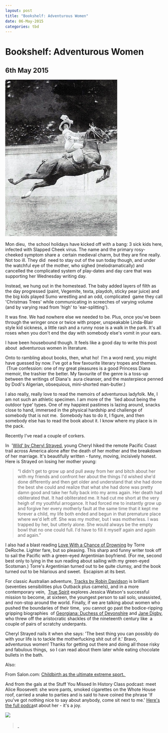 ```yaml
---
layout: post
title: "Bookshelf: Adventurous Women"
date: 06-May-2015
categories: tbd
---
```


# Bookshelf: Adventurous Women

## 6th May 2015

 

<img class="photo-horiz" src="/images/2013/09/82fdeb3ae97d5e5eaa7e608b3df50537.jpg" />

Mon dieu,    the school holidays have kicked off with a bang: 3 sick kids here,   infected with Slapped Cheek virus. The name and the primary rosy- cheeked symptom share a  certain medieval charm,   but they are fine really. Not too ill. They did  need to stay out of the sun today though, and under the watchful eye of the mother, who sighed (melodramatically) and cancelled the complicated system of play-dates and day care that was supporting her Wednesday writing day.

Instead, we hung out in the homestead. The baby added layers of filth as the day progressed (paint, Vegemite, texta, playdoh, sticky pear juice) and the big kids played Sumo wrestling and an odd, complicated  game they call 'Christmas Trees' while communicating in screeches of varying volume (and by varying read from 'high' to 'ear-splitting').

It was fine. We had nowhere else we needed to be. Plus, once you've been through the wringer once or twice with proper, unspeakable Linda-Blair style kid sickness, a little rash and a runny nose is a walk in the park. It's all roses when you don't end the day with somebody else's vomit in your ears.

I have been housebound though. It feels like a good day to write this post about  adventurous women in literature.

Onto to rambling about books, then, what ho!  I'm a word nerd, you might have guessed by now. I've got a few favourite literary tropes and themes.  (True confession: one of my great pleasures is a good Princess Diana memoir, the trashier the better. My favourite of the genre is a toss-up between the writings of Diana's  aura cleanser, and the masterpiece penned by Dodi's Algerian, obsequious, mini-shorted man-butler.)

I also really, really love to read the memoirs of adventurous ladyfolk. Me, I am not such an athletic specimen. I am more of the  'lied about being the outdoor type' types. One of my happiest pastimes is lazing around, snacks close to hand, immersed in the physical hardship and challenge of somebody that is not me.  Somebody has to do it, I figure, and then somebody else has to read the book about it. I know where my place is in the pack.

Recently I've read a couple of corkers.

In  '<a href="http://www.goodreads.com/book/show/12262741-wild">Wild' by Cheryl Strayed</a>, young Cheryl hiked the remote Pacific Coast trail across America alone after the death of her mother and the breakdown of her marriage. It's beautifully written - funny, moving, incisively honest. Here is Strayed on losing her mother young:

<blockquote>“I didn't get to grow up and pull away from her and bitch about her with my friends and confront her about the things I'd wished she'd done differently and then get older and understand that she had done the best she could and realize that what she had done was pretty damn good and take her fully back into my arms again. Her death had obliterated that. It had obliterated me. It had cut me short at the very heigh of my youthful arrogance. It had forced me to instantly grow up and forgive her every motherly fault at the same time that it kept me forever a child, my life both ended and begun in that premature place where we'd left off. She was my mother, but I was motherless. I was trapped by her, but utterly alone. She would always be the empty bowl that no one could full. I'd have to fill it myself again and again and again.”</blockquote>

I also had a blast reading <a href="http://www.goodreads.com/book/show/16242289-love-with-a-chance-of-drowning">Love With a Chance of Drowning</a> by Torre DeRoche. Lighter fare, but so pleasing. This sharp and funny writer took off to sail the Pacific with a green-eyed Argentinian boyfriend. (For me, second best only to lying in the sun reading about sailing with my green-eyed Scotsman.) Torre's Argentinian turned out to be quite clumsy, and the book turned out to be hilarious and sweet.  Escapism at its best.

For classic Australian adventure, <a href="http://www.goodreads.com/book/show/78895.Tracks">Tracks by Robin Davidson</a> is brilliant (seventies sensibilities plus Outback plus camels), and in a more contemporary vein,  <a href="http://www.goodreads.com/book/show/8601212-true-spirit">True Spirit</a> explores Jessica Watson's successful mission to become, at sixteen, the youngest person to sail solo, unassisted, and non-stop around the world. Finally, if we are talking about women who pushed the boundaries of their time,  you cannot go past the bodice-ripping gripping biographies  of <a href="http://www.goodreads.com/book/show/319300.Georgiana">Georgiana: Duchess of Devonshire</a> and <a href="http://www.goodreads.com/book/show/37277.A_Scandalous_Life">Jane Digby</a>, who threw off the aristocratic shackles of the nineteenth century like  a couple of pairs of scratchy underpants.

Cheryl Strayed nails it when she says: 'The best thing you can possibly do with your life is to tackle the motherfucking shit out of it.' Bravo, adventurous women! Thanks for getting out there and doing all those risky and fabulous things,  so I can read about them later while eating chocolate bullets in the bath.

Also:

From Salon.com: <a href="http://www.salon.com/2013/09/08/childbirth_is_my_extreme_sport/">Childbirth as the ultimate extreme sport. </a>

And from the gals at the Stuff You Missed In History Class podcast: meet Alice Roosevelt: she wore pants, smoked cigarettes on the Whote House roof, carried a snake to parties and is said to have coined the phrase 'If you've got nothing nice to say about anybody, come sit next to me.' <a href="http://www.missedinhistory.com/podcasts/alice-roosevelt/">Here's the full podca</a>st about her - it's a joy.

<img class="photo-horiz" src="http://stuffo.hswstatic.com/missedinhistory-podcasts/wp-content/uploads/sites/99/2015/05/alice-roosevelt-660x357.jpg" />

<blockquote><a href="http://www.missedinhistory.com/podcasts/alice-roosevelt/"> </a></blockquote>
